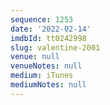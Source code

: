 ```yaml
---
sequence: 1253
date: '2022-02-14'
imdbId: tt0242998
slug: valentine-2001
venue: null
venueNotes: null
medium: iTunes
mediumNotes: null
---
```


